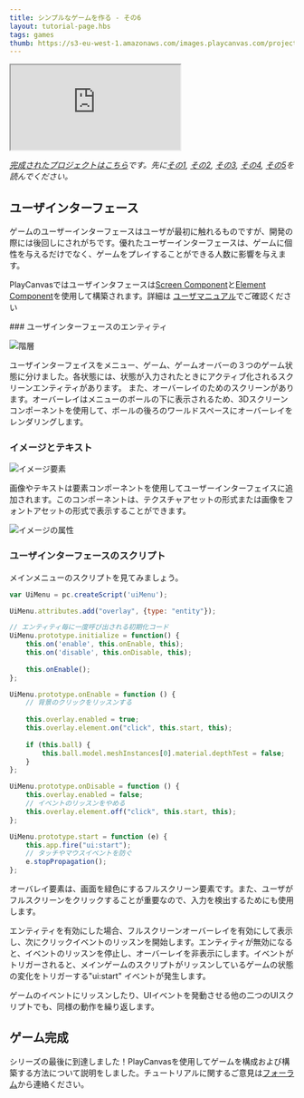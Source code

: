 ```yaml
---
title: シンプルなゲームを作る - その6
layout: tutorial-page.hbs
tags: games
thumb: https://s3-eu-west-1.amazonaws.com/images.playcanvas.com/projects/12/406050/LIJTDO-image-75.jpg
---
```


<iframe src="https://playcanv.as/p/KH37bnOk/?overlay=false"></iframe>

*[完成されたプロジェクトはこちら][11]です。先に[その1][1], [その2][2], [その3][3], [その4][4], [その5][5]を読んでください。*

## ユーザインターフェース

ゲームのユーザーインターフェースはユーザが最初に触れるものですが、開発の際には後回しにされがちです。優れたユーザーインターフェースは、ゲームに個性を与えるだけでなく、ゲームをプレイすることができる人数に影響を与えます。

PlayCanvasではユーザインタフェースは[Screen Component][7]と[Element Component][8]を使用して構築されます。詳細は [ユーザマニュアル][6]でご確認ください

### ユーザインターフェースのエンティティ

![階層][9]

ユーザインターフェイスをメニュー、ゲーム、ゲームオーバーの３つのゲーム状態に分けました。各状態には、状態が入力されたときにアクティブ化されるスクリーンエンティティがあります。 また、オーバーレイのためのスクリーンがあります。オーバーレイはメニューのボールの下に表示されるため、3Dスクリーンコンポーネントを使用して、ボールの後ろのワールドスペースにオーバーレイをレンダリングします。

### イメージとテキスト

![イメージ要素][12]

画像やテキストは要素コンポーネントを使用してユーザーインターフェイスに追加されます。このコンポーネントは、テクスチャアセットの形式または画像をフォントアセットの形式で表示することができます。

![イメージの属性][13]

### ユーザインターフェースのスクリプト

メインメニューのスクリプトを見てみましょう。

```javascript
var UiMenu = pc.createScript('uiMenu');

UiMenu.attributes.add("overlay", {type: "entity"});

// エンティティ毎に一度呼び出される初期化コード
UiMenu.prototype.initialize = function() {
    this.on('enable', this.onEnable, this);    
    this.on('disable', this.onDisable, this);
    
    this.onEnable();
};

UiMenu.prototype.onEnable = function () {
    // 背景のクリックをリッスンする    
    
    this.overlay.enabled = true;
    this.overlay.element.on("click", this.start, this);
    
    if (this.ball) {
        this.ball.model.meshInstances[0].material.depthTest = false;
    }
};

UiMenu.prototype.onDisable = function () {
    this.overlay.enabled = false;
    // イベントのリッスンをやめる
    this.overlay.element.off("click", this.start, this);
};

UiMenu.prototype.start = function (e) {
    this.app.fire("ui:start");
    // タッチやマウスイベントを防ぐ
    e.stopPropagation();
};
```
オーバレイ要素は、画面を緑色にするフルスクリーン要素です。また、ユーザがフルスクリーンをクリックすることが重要なので、入力を検出するためにも使用します。

エンティティを有効にした場合、フルスクリーンオーバーレイを有効にして表示し、次にクリックイベントのリッスンを開始します。エンティティが無効になると、イベントのリッスンを停止し、オーバーレイを非表示にします。イベントがトリガーされると、メインゲームのスクリプトがリッスンしているゲームの状態の変化をトリガーする"ui:start" イベントが発生します。

ゲームのイベントにリッスンしたり、UIイベントを発動させる他の二つのUIスクリプトでも、同様の動作を繰り返します。

## ゲーム完成

シリーズの最後に到達しました！PlayCanvasを使用してゲームを構成および構築する方法について説明をしました。チュートリアルに関するご意見は[フォーラム][8]から連絡ください。

[1]: /tutorials/keepyup-part-one/
[2]: /tutorials/keepyup-part-two/
[3]: /tutorials/keepyup-part-three/
[4]: /tutorials/keepyup-part-four/
[5]: /tutorials/keepyup-part-five/
[6]: /user-manual/user-interface/
[7]: /user-manual/packs/components/screen/
[8]: /user-manual/packs/components/element/
[9]: /images/tutorials/beginner/keepyup-part-six/ui-hierarchy.jpg
[10]: /images/tutorials/beginner/keepyup-part-six/sprite-setup.jpg
[11]: https://playcanvas.com/project/406050
[12]: /images/tutorials/beginner/keepyup-part-six/image-element.jpg
[13]: /images/tutorials/beginner/keepyup-part-six/element-attr.jpg
[14]: https://forum.playcanvas.com/

